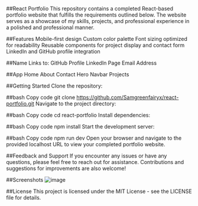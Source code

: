 ##React Portfolio
This repository contains a completed React-based portfolio website that fulfills the requirements outlined below. The website serves as a showcase of my skills, projects, and professional experience in a polished and professional manner.

##Features
Mobile-first design
Custom color palette
Font sizing optimized for readability
Reusable components for project display and contact form
LinkedIn and GitHub profile integration

##Name
Links to:
GitHub Profile
LinkedIn Page
Email Address

##App
Home
About
Contact
Hero
Navbar
Projects

##Getting Started
Clone the repository:

##bash
Copy code
git clone https://github.com/Samgreenfairyx/react-portfolio.git
Navigate to the project directory:

##bash
Copy code
cd react-portfolio
Install dependencies:

##bash
Copy code
npm install
Start the development server:

##bash
Copy code
npm run dev
Open your browser and navigate to the provided localhost URL to view your completed portfolio website.

##Feedback and Support
If you encounter any issues or have any questions, please feel free to reach out for assistance. Contributions and suggestions for improvements are also welcome!

##Screenshots
![image](https://github.com/Samgreenfairyx/react-portfolio/assets/150940744/b9baf416-99fc-461f-b917-4ff8a03e1d84)


##License
This project is licensed under the MIT License - see the LICENSE file for details.
